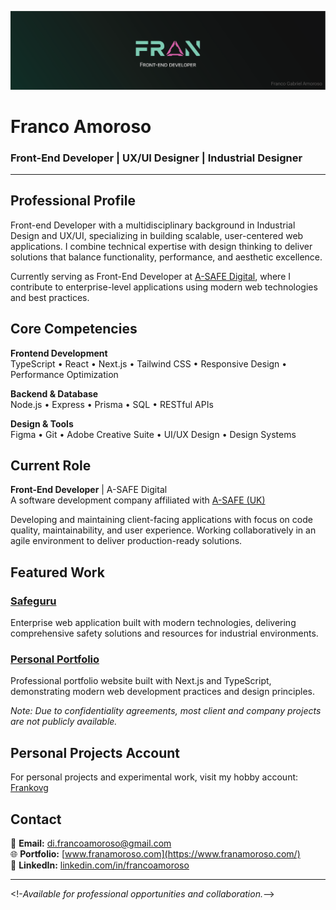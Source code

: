 ![FullStack Web Developer || Industrial Designer](https://github.com/Frankovg/Frankovg/blob/main/in-banner.png)

# Franco Amoroso
### Front-End Developer | UX/UI Designer | Industrial Designer

---

## Professional Profile

Front-end Developer with a multidisciplinary background in Industrial Design and UX/UI, specializing in building scalable, user-centered web applications. I combine technical expertise with design thinking to deliver solutions that balance functionality, performance, and aesthetic excellence.

Currently serving as Front-End Developer at [A-SAFE Digital](https://asafedigital.com/), where I contribute to enterprise-level applications using modern web technologies and best practices.

## Core Competencies

**Frontend Development**  
TypeScript • React • Next.js • Tailwind CSS • Responsive Design • Performance Optimization

**Backend & Database**  
Node.js • Express • Prisma • SQL • RESTful APIs

**Design & Tools**  
Figma • Git • Adobe Creative Suite • UI/UX Design • Design Systems

## Current Role

**Front-End Developer** | A-SAFE Digital  
A software development company affiliated with [A-SAFE (UK)](https://www.asafe.com/)

Developing and maintaining client-facing applications with focus on code quality, maintainability, and user experience. Working collaboratively in an agile environment to deliver production-ready solutions.

## Featured Work

### [Safeguru](https://safeguru.com)
Enterprise web application built with modern technologies, delivering comprehensive safety solutions and resources for industrial environments.

### [Personal Portfolio](https://github.com/Frankovg/MyWebPortfolio2.0)
Professional portfolio website built with Next.js and TypeScript, demonstrating modern web development practices and design principles.

*Note: Due to confidentiality agreements, most client and company projects are not publicly available.*

## Personal Projects Account

For personal projects and experimental work, visit my hobby account: [Frankovg](https://github.com/Frankovg)

## Contact

📧 **Email:** di.francoamoroso@gmail.com  
🌐 **Portfolio:** [www.franamoroso.com](https://www.franamoroso.com/)  
💼 **LinkedIn:** [linkedin.com/in/francoamoroso](https://www.linkedin.com/in/francoamoroso/)

---

<!-*Available for professional opportunities and collaboration.*-->
